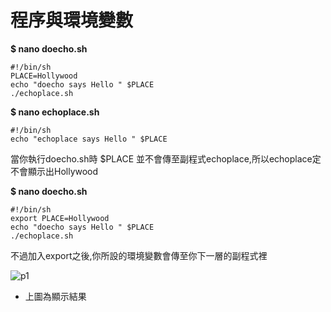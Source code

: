 # **程序與環境變數**


**$ nano doecho.sh**
```
#!/bin/sh
PLACE=Hollywood
echo "doecho says Hello " $PLACE
./echoplace.sh
```
**$ nano echoplace.sh**
```
#!/bin/sh
echo "echoplace says Hello " $PLACE
```

當你執行doecho.sh時 $PLACE 並不會傳至副程式echoplace,所以echoplace定不會顯示出Hollywood

**$ nano doecho.sh** 
```
#!/bin/sh
export PLACE=Hollywood
echo "doecho says Hello " $PLACE
./echoplace.sh
```
不過加入export之後,你所設的環境變數會傳至你下一層的副程式裡

![p1](https://i.imgur.com/2fkPaOW.png)

* 上圖為顯示結果